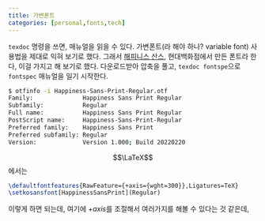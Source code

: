 ```yaml
---
title: 가변폰트
categories: [personal,fonts,tech]
---
```


`texdoc` 명령을 쓰면, 매뉴얼을 읽을 수 있다. 가변폰트(라 해야 하나? variable font) 사용법을 제대로 익혀 보기로 했다. 그래서 [해피니스 산스](https://thehyundaifont.com/?source=post_page-----ad1a2fdff11c---------------------------------------), 현대백화점에서 만든 폰트라 한다, 이걸 가지고 해 보기로 했다. 다운로드받아 압축을 풀고, `texdoc fontspe`으로 `fontspec` 매뉴얼을 일기 시작한다.

```bash
$ otfinfo -i Happiness-Sans-Print-Regular.otf
Family:              Happiness Sans Print Regular
Subfamily:           Regular
Full name:           Happiness Sans Print Regular
PostScript name:     Happiness-Sans-Print-Regular
Preferred family:    Happiness Sans Print
Preferred subfamily: Regular
Version:             Version 1.000; Build 20220220
```

$$\LaTeX$$에서는

```latex
\defaultfontfeatures{RawFeature={+axis={wght=300}},Ligatures=TeX}
\setkosansfont[HappinessSansPrint](Regular)
```

이렇게 하면 되는데, 여기에 *+axis*를 조절해서 여러가지를 해볼 수 있다는 것 같은데,